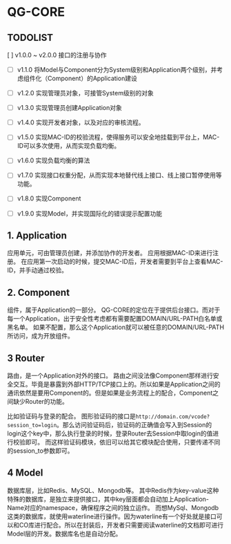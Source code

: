 # QG-CORE

## TODOLIST

[ ] v1.0.0 ~ v2.0.0 接口的注册与协作
  - [ ] v1.1.0 将Model与Component分为System级别和Application两个级别，并考虑组件化（Component）的Application建设
  - [ ] v1.2.0 实现管理员对象，可接管System级别的对象
  - [ ] v1.3.0 实现管理员创建Application对象
  - [ ] v1.4.0 实现开发者对象，以及对应的审核流程。
  - [ ] v1.5.0 实现MAC-ID的校验流程，使得服务可以安全地挂载到平台上，MAC-ID可以多次使用，从而实现负载均衡。
  - [ ] v1.6.0 实现负载均衡的算法
  - [ ] v1.7.0 实现接口权重分配，从而实现本地替代线上接口、线上接口暂停使用等功能。
  - [ ] v1.8.0 实现Component
  - [ ] v1.9.0 实现Model，并实现国际化的错误提示配置功能


## 1. Application

应用单元，可由管理员创建，并添加协作的开发者。
应用根据MAC-ID来进行注册。
在应用第一次启动的时候，提交MAC-ID后，开发者需要到平台上查看MAC-ID，并手动通过校验。

## 2. Component

组件，属于Application的一部分。
QG-CORE的定位在于提供后台接口。而对于每一个Application，出于安全性考虑都有需要配置DOMAIN/URL-PATH白名单或黑名单。
如果不配置，那么这个Application就可以被任意的DOMAIN/URL-PATH所访问，成为开放组件。

## 3 Router

路由，是一个Application对外的接口。
路由之间没法像Component那样进行安全交互。毕竟是暴露到外部HTTP/TCP接口上的。所以如果是Application之间的通讯依然是要用Component的。但是如果是业务流程上的配合，Component之间缺少Router的功能。

比如验证码与登录的配合。
图形验证码的接口是`http://domain.com/vcode?session_to=login`。那么访问验证码后，验证码的正确值会写入到Session的login这个key中，那么执行登录的时候，登录Router去Session中取login的值进行校验即可。
而这样验证码模块，依旧可以给其它模块配合使用，只要传递不同的session_to参数即可。

## 4 Model

数据库层，比如Redis、MySQL、Mongodb等。
其中Redis作为key-value这种特殊的数据库，是独立来提供接口，其中key层面都会自动加上Application-Name对应的namespace，确保程序之间的独立运作。
而想MySql、Mongodb这类的数据库，就使用waterline进行操作。因为waterline有一个好处就是接口可以和CO库进行配合。所以在封装后，开发者只需要阅读waterline的文档即可进行Model层的开发。数据库名也是自动分配。